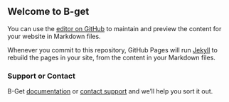 ## Welcome to B-get

You can use the [editor on GitHub](https://github.com/aliniratih/ademsari/edit/gh-pages/index.md) to maintain and preview the content for your website in Markdown files.

Whenever you commit to this repository, GitHub Pages will run [Jekyll](https://jekyllrb.com/) to rebuild the pages in your site, from the content in your Markdown files.


### Support or Contact
B-Get [documentation](https://docs.github.com/categories/github-pages-basics/) or [contact support](https://support.github.com/contact) and we’ll help you sort it out.
